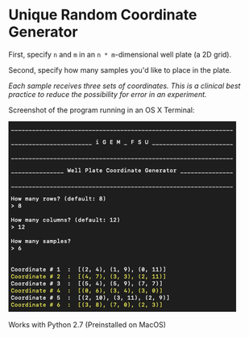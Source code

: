 # Unique Random Coordinate Generator
First, specify `n` and `m` in an `n * m`-dimensional well plate (a 2D grid).

Second, specify how many samples you'd like to place in the plate.

*Each sample receives three sets of coordinates. This is a clinical best practice to reduce the possibility for error in an experiment.*

Screenshot of the program running in an OS X Terminal:

![program_screenshot](screen.png "Unique Random Coordinates")

Works with Python 2.7 (Preinstalled on MacOS)


